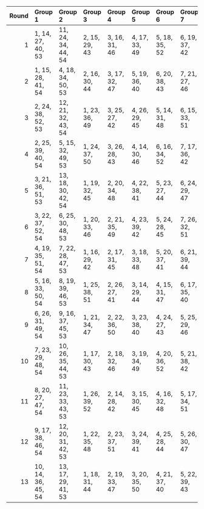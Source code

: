 |   Round | Group 1            | Group 2            | Group 3       | Group 4       | Group 5       | Group 6       | Group 7       | Group 8       | Group 9       | Group 10       | Group 11       | Group 12       | Group 13       |
|--------:|:-------------------|:-------------------|:--------------|:--------------|:--------------|:--------------|:--------------|:--------------|:--------------|:---------------|:---------------|:---------------|:---------------|
|       1 | 1, 14, 27, 40, 53  | 11, 24, 34, 44, 54 | 2, 15, 29, 43 | 3, 16, 31, 46 | 4, 17, 33, 49 | 5, 18, 35, 52 | 6, 19, 37, 42 | 7, 20, 39, 45 | 8, 21, 28, 48 | 9, 22, 30, 51  | 10, 23, 32, 41 | 12, 25, 36, 47 | 13, 26, 38, 50 |
|       2 | 1, 15, 28, 41, 54  | 4, 18, 34, 50, 53  | 2, 16, 30, 44 | 3, 17, 32, 47 | 5, 19, 36, 40 | 6, 20, 38, 43 | 7, 21, 27, 46 | 8, 22, 29, 49 | 9, 23, 31, 52 | 10, 24, 33, 42 | 11, 25, 35, 45 | 12, 26, 37, 48 | 13, 14, 39, 51 |
|       3 | 2, 24, 38, 52, 53  | 12, 21, 32, 43, 54 | 1, 23, 36, 49 | 3, 25, 27, 42 | 4, 26, 29, 45 | 5, 14, 31, 48 | 6, 15, 33, 51 | 7, 16, 35, 41 | 8, 17, 37, 44 | 9, 18, 39, 47  | 10, 19, 28, 50 | 11, 20, 30, 40 | 13, 22, 34, 46 |
|       4 | 2, 25, 39, 40, 54  | 5, 15, 32, 49, 53  | 1, 24, 37, 50 | 3, 26, 28, 43 | 4, 14, 30, 46 | 6, 16, 34, 52 | 7, 17, 36, 42 | 8, 18, 38, 45 | 9, 19, 27, 48 | 10, 20, 29, 51 | 11, 21, 31, 41 | 12, 22, 33, 44 | 13, 23, 35, 47 |
|       5 | 3, 21, 36, 51, 53  | 13, 18, 30, 42, 54 | 1, 19, 32, 45 | 2, 20, 34, 48 | 4, 22, 38, 41 | 5, 23, 27, 44 | 6, 24, 29, 47 | 7, 25, 31, 50 | 8, 26, 33, 40 | 9, 14, 35, 43  | 10, 15, 37, 46 | 11, 16, 39, 49 | 12, 17, 28, 52 |
|       6 | 3, 22, 37, 52, 54  | 6, 25, 30, 48, 53  | 1, 20, 33, 46 | 2, 21, 35, 49 | 4, 23, 39, 42 | 5, 24, 28, 45 | 7, 26, 32, 51 | 8, 14, 34, 41 | 9, 15, 36, 44 | 10, 16, 38, 47 | 11, 17, 27, 50 | 12, 18, 29, 40 | 13, 19, 31, 43 |
|       7 | 4, 19, 35, 51, 54  | 7, 22, 28, 47, 53  | 1, 16, 29, 42 | 2, 17, 31, 45 | 3, 18, 33, 48 | 5, 20, 37, 41 | 6, 21, 39, 44 | 8, 23, 30, 50 | 9, 24, 32, 40 | 10, 25, 34, 43 | 11, 26, 36, 46 | 12, 14, 38, 49 | 13, 15, 27, 52 |
|       8 | 5, 16, 33, 50, 54  | 8, 19, 39, 46, 53  | 1, 25, 38, 51 | 2, 26, 27, 41 | 3, 14, 29, 44 | 4, 15, 31, 47 | 6, 17, 35, 40 | 7, 18, 37, 43 | 9, 20, 28, 49 | 10, 21, 30, 52 | 11, 22, 32, 42 | 12, 23, 34, 45 | 13, 24, 36, 48 |
|       9 | 6, 26, 31, 49, 54  | 9, 16, 37, 45, 53  | 1, 21, 34, 47 | 2, 22, 36, 50 | 3, 23, 38, 40 | 4, 24, 27, 43 | 5, 25, 29, 46 | 7, 14, 33, 52 | 8, 15, 35, 42 | 10, 17, 39, 48 | 11, 18, 28, 51 | 12, 19, 30, 41 | 13, 20, 32, 44 |
|      10 | 7, 23, 29, 48, 54  | 10, 26, 35, 44, 53 | 1, 17, 30, 43 | 2, 18, 32, 46 | 3, 19, 34, 49 | 4, 20, 36, 52 | 5, 21, 38, 42 | 6, 22, 27, 45 | 8, 24, 31, 51 | 9, 25, 33, 41  | 11, 14, 37, 47 | 12, 15, 39, 50 | 13, 16, 28, 40 |
|      11 | 8, 20, 27, 47, 54  | 11, 23, 33, 43, 53 | 1, 26, 39, 52 | 2, 14, 28, 42 | 3, 15, 30, 45 | 4, 16, 32, 48 | 5, 17, 34, 51 | 6, 18, 36, 41 | 7, 19, 38, 44 | 9, 21, 29, 50  | 10, 22, 31, 40 | 12, 24, 35, 46 | 13, 25, 37, 49 |
|      12 | 9, 17, 38, 46, 54  | 12, 20, 31, 42, 53 | 1, 22, 35, 48 | 2, 23, 37, 51 | 3, 24, 39, 41 | 4, 25, 28, 44 | 5, 26, 30, 47 | 6, 14, 32, 50 | 7, 15, 34, 40 | 8, 16, 36, 43  | 10, 18, 27, 49 | 11, 19, 29, 52 | 13, 21, 33, 45 |
|      13 | 10, 14, 36, 45, 54 | 13, 17, 29, 41, 53 | 1, 18, 31, 44 | 2, 19, 33, 47 | 3, 20, 35, 50 | 4, 21, 37, 40 | 5, 22, 39, 43 | 6, 23, 28, 46 | 7, 24, 30, 49 | 8, 25, 32, 52  | 9, 26, 34, 42  | 11, 15, 38, 48 | 12, 16, 27, 51 |